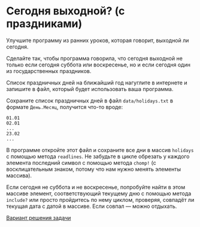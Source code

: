 # Сегодня выходной? (с праздниками) 

Улучшите программу из ранних уроков, которая говорит, выходной ли сегодня.

Сделайте так, чтобы программа говорила, что сегодня выходной не только если сегодня суббота или воскресенье, но и если сегодня один из государственных праздников. 

Список праздничных дней на ближайший год нагуглите в интернете и запишите в файл, который будет использовать ваша программа.

<div class="rubyrush-task-hint">

Сохраните список праздничных дней в файл `data/holidays.txt` в формате `День.Месяц`, получится что-то вроде:

```
01.01
02.01
...
23.02
...
```

В программе откройте этот файл и сохраните все дни в массив `holidays` с помощью метода `readlines`. Не забудьте в цикле обрезать у каждого элемента последний символ с помощью метода `chomp!` (с восклицательным знаком, потому что нам нужно менять элементы массива).

Если сегодня не суббота и не воскресенье, попробуйте найти в этом массиве элемент, соответствующий текущему дню с помощью метода `include?` или просто пройдитесь по нему циклом, проверяя, совпадёт ли текущая дата с датой в массиве. Если совпал — можно отдыхать.

</div>


<div class="rubyrush-task-answer">

<p>
<a href="https://github.com/aristofun/rubyrush-path/tree/master/steps/write-files-03/solution/" class="rubyrush-task-solution-link">Вариант решения задачи</a>
</p>

</div>
